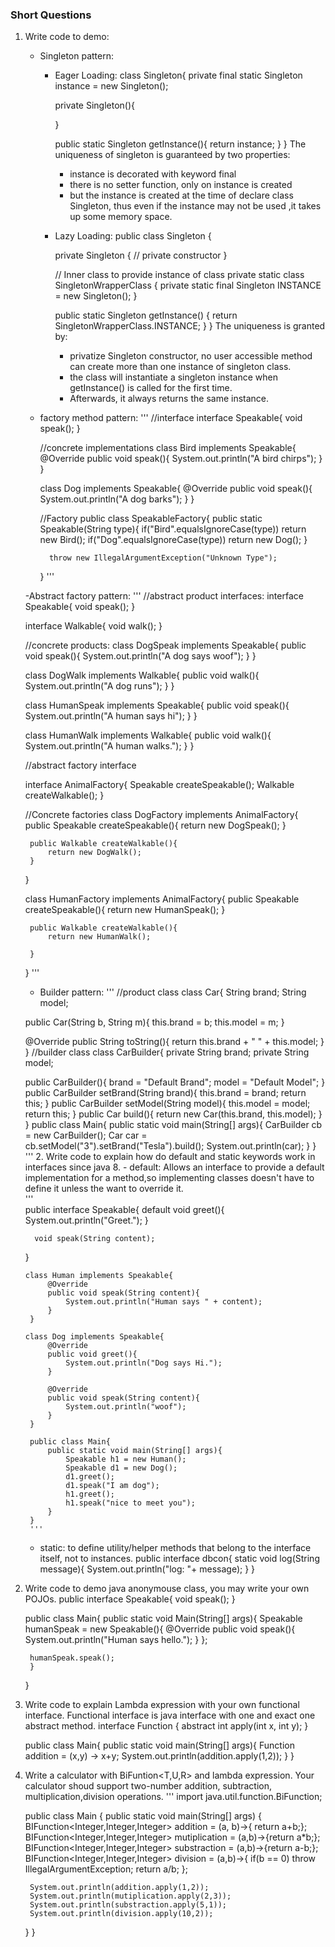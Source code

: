 ### Short Questions
1. Write code to demo:
    - Singleton pattern:
        - Eager Loading:
          class Singleton{
            private final static Singleton instance = new Singleton();
            
            private Singleton(){
            
            }
      
            public static Singleton getInstance(){
                return instance;
            }
          }
          The uniqueness of singleton is guaranteed by two properties:
            - instance is decorated with keyword final
            - there is no setter function, only on instance is created
            - but the instance is created at the time of declare class Singleton, thus even if the instance may not be used ,it takes up some memory space.
        - Lazy Loading:
          public class Singleton
          {

            private Singleton {
              // private constructor
            }

          // Inner class to provide instance of class
            private static class SingletonWrapperClass
            {
                private static final Singleton INSTANCE = new Singleton();
            }

            public static Singleton getInstance()
            {
                return SingletonWrapperClass.INSTANCE;
            }
          }
            The uniqueness is granted by:
            - privatize Singleton constructor, no user accessible method can create more than one instance of singleton class.
            - the class will instantiate a singleton instance when getInstance() is called for the first time.
            - Afterwards, it always returns the same instance.
    - factory method pattern:
        '''
        //interface
        interface Speakable{
            void speak();
        }
        
        //concrete implementations
        class Bird implements Speakable{
            @Override
            public void speak(){
                  System.out.println("A bird chirps");
            }
        }
                
        class Dog implements Speakable{
              @Override
              public void speak(){
                 System.out.println("A dog barks");
              }
        }
            
        //Factory
        public class SpeakableFactory{
            public static Speakable(String type){
                if("Bird".equalsIgnoreCase(type)) return new Bird();
                if("Dog".equalsIgnoreCase(type)) return new Dog();
            }
                
            throw new IllegalArgumentException("Unknown Type");
        }
          '''
     
    -Abstract factory pattern:
    '''
    //abstract product interfaces:
    interface Speakable{
        void speak();
    }

    interface Walkable{
        void walk();
    }
    
    //concrete products:
    class DogSpeak implements Speakable{
        public void speak(){
            System.out.println("A dog says woof");
        }
    }
    
    class DogWalk implements Walkable{
        public void walk(){
            System.out.println("A dog runs");
        }
    }

   class HumanSpeak implements Speakable{
        public void speak(){
            System.out.println("A human says hi");
        }
   }
    
   class HumanWalk implements Walkable{
        public void walk(){
            System.out.println("A human walks.");
        }
    }

    //abstract factory interface
    
    interface AnimalFactory{
        Speakable createSpeakable();
        Walkable createWalkable();
    }
    
    //Concrete factories
    class DogFactory implements AnimalFactory{
        public Speakable createSpeakable(){
            return new DogSpeak();
        }

        public Walkable createWalkable(){
            return new DogWalk();
        }
    }

    class HumanFactory implements AnimalFactory{
        public Speakable createSpeakable(){
            return new HumanSpeak();
        }

        public Walkable createWalkable(){
            return new HumanWalk();
   
        }
    }
    '''

    - Builder pattern:
   '''
    //product class
   class Car{
      String brand;
      String model;

   public Car(String b, String m){
    this.brand = b;
    this.model = m;
   }

   @Override
    public String toString(){
        return this.brand + " " + this.model;
    }
   }
   //builder class
   class CarBuilder{
        private String brand;
        private String model;

    public CarBuilder(){
        brand = "Default Brand";
        model = "Default Model";
    }
    public CarBuilder setBrand(String brand){
        this.brand = brand;
        return this;
    }
    public CarBuilder setModel(String model){
        this.model = model;
        return this;
    }
    public Car build(){
        return new Car(this.brand, this.model);
    }
   }
   public class Main{
        public static void main(String[] args){
            CarBuilder cb = new CarBuilder();
            Car car = cb.setModel("3").setBrand("Tesla").build();
            System.out.println(car);
        }
   }
   '''
   2. Write code to explain how do default and static keywords work in interfaces since java 8.
       - default: Allows an interface to provide a default implementation for a method,so implementing classes doesn't have to
                  define it unless the want to override it.  
      '''   
      public interface Speakable{
         default void greet(){
           System.out.println("Greet.");
         }

         void speak(String content);
      }

       class Human implements Speakable{
            @Override
            public void speak(String content){
                System.out.println("Human says " + content);
            }
        }

       class Dog implements Speakable{
            @Override
            public void greet(){
                System.out.println("Dog says Hi.");
            }

            @Override
            public void speak(String content){
                System.out.println("woof");
            }
        }

        public class Main{
            public static void main(String[] args){
                Speakable h1 = new Human();
                Speakable d1 = new Dog();
                d1.greet();
                d1.speak("I am dog");
                h1.greet();
                h1.speak("nice to meet you");
            }
        }
        '''
      - static: to define utility/helper methods that belong to the interface itself, not to instances.
       public interface dbcon{
           static void log(String message){
                System.out.println("log: "+ message);
            }
       }

3. Write code to demo java anonymouse class, you may write your own POJOs.
   public interface Speakable{
       void speak();
   }

    public class Main{
        public static void Main(String[] args){
             Speakable humanSpeak = new Speakable(){
             @Override
             public void speak(){
                  System.out.println("Human says hello.");
             }
        };

        humanSpeak.speak();
        }
    }

4. Write code to explain Lambda expression with your own functional interface.
   Functional interface is java interface with one and exact one abstract method.
   interface Function {
        abstract int apply(int x, int y);
   }

   public class Main{
        public static void main(String[] args){
            Function addition = (x,y) -> x+y;
            System.out.println(addition.apply(1,2));
        }
   }
  
5. Write a calculator with BiFuntion<T,U,R> and lambda expression. Your calculator shoud support two-number addition, subtraction, multiplication,division operations.
    '''
   import java.util.function.BiFunction;

    public class Main
    {
      public static void main(String[] args) { 
          BIFunction<Integer,Integer,Integer> addition = (a, b)->{ return a+b;};
          BIFunction<Integer,Integer,Integer> mutiplication = (a,b)->{return a*b;};
          BIFunction<Integer,Integer,Integer> substraction = (a,b)->{return a-b;};
          BIFunction<Integer,Integer,Integer> division = (a,b)->{
                if(b == 0) throw IllegalArgumentException;
                return a/b;
          };

        System.out.println(addition.apply(1,2));
        System.out.println(mutiplication.apply(2,3));
        System.out.println(substraction.apply(5,1));
        System.out.println(division.apply(10,2));
    }
}